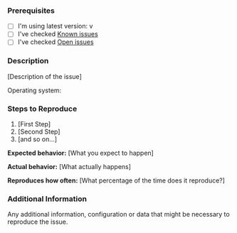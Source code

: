 <!--

Have you read Code of Conduct? By filing an Issue, you are expected to comply with it, including treating everyone with respect: https://github.com/hovancik/stretchly/blob/master/CODE_OF_CONDUCT.md

-->

### Prerequisites

- [ ] I'm using latest version: v <!-- type your version from `Preferences` -  `About` -->
- [ ] I've checked [Known issues](https://github.com/hovancik/stretchly#known-issues)
- [ ] I've checked [Open issues](https://github.com/hovancik/stretchly/issues)

### Description

[Description of the issue]

Operating system: <!-- type your OS and version -->

### Steps to Reproduce

1. [First Step]
2. [Second Step]
3. [and so on...]

**Expected behavior:** [What you expect to happen]

**Actual behavior:** [What actually happens]

**Reproduces how often:** [What percentage of the time does it reproduce?]

### Additional Information

Any additional information, configuration or data that might be necessary to reproduce the issue.
